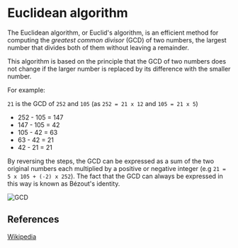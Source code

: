 # Euclidean algorithm

The Euclidean algorithm, or Euclid's algorithm, is an efficient method for computing the _greatest common divisor_ (GCD) of two numbers, the largest number that divides both of them without leaving a remainder.

This algorithm is based on the principle that the GCD of two numbers does not change if the larger number is replaced by its difference with the smaller number.

For example:

`21` is the GCD of `252` and `105` (as `252 = 21 x 12` and `105 = 21 x 5`)

- 252 - 105 = 147
- 147 - 105 = 42
- 105 - 42 = 63
- 63 - 42 = 21
- 42 - 21 = 21

By reversing the steps, the GCD can be expressed as a sum of the two original numbers each multiplied by a positive or negative integer (e.g `21 = 5 x 105 + (-2) x 252`). The fact that the GCD can always be expressed in this way is known as Bézout's identity.

![GCD](https://upload.wikimedia.org/wikipedia/commons/3/37/Euclid%27s_algorithm_Book_VII_Proposition_2_3.png)

## References

[Wikipedia](https://en.wikipedia.org/wiki/Euclidean_algorithm)
